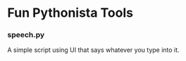 Fun Pythonista Tools
====================

### speech.py

A simple script using UI that says whatever you type into it.
